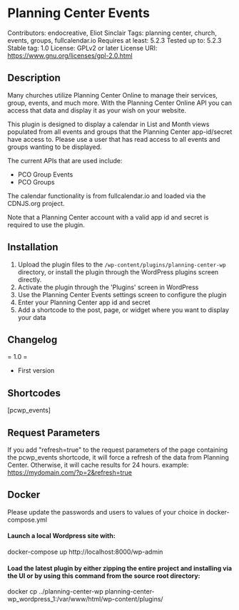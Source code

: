 # Planning Center Events 
Contributors: endocreative, Eliot Sinclair
Tags: planning center, church, events, groups, fullcalendar.io
Requires at least: 5.2.3
Tested up to: 5.2.3
Stable tag: 1.0
License: GPLv2 or later
License URI: https://www.gnu.org/licenses/gpl-2.0.html

## Description

Many churches utilize Planning Center Online to manage their services, group, events, and much more. With the Planning Center Online API you can access that data and display it as your wish on your website. 

This plugin is designed to display a calendar in List and Month views populated from all events and groups that the Planning Center app-id/secret have access to.  Please use a user that has read access to all events and groups wanting to be displayed.

The current APIs that are used include:

*   PCO Group Events
*   PCO Groups

The calendar functionality is from fullcalendar.io and loaded via the CDNJS.org project.

Note that a Planning Center account with a valid app id and secret is required to use the plugin.

## Installation

1. Upload the plugin files to the `/wp-content/plugins/planning-center-wp` directory, or install the plugin through the WordPress plugins screen directly.
1. Activate the plugin through the 'Plugins' screen in WordPress
1. Use the Planning Center Events settings screen to configure the plugin
1. Enter your Planning Center app id and secret
1. Add a shortcode to the post, page, or widget where you want to display your data 

## Changelog

= 1.0 =
* First version

## Shortcodes
[pcwp_events]

## Request Parameters
If you add "refresh=true" to the request parameters of the page containing the pcwp_events shortcode, it will force a refresh of the data from Planning Center.  Otherwise, it will cache results for 24 hours.
example:  https://mydomain.com/?p=2&refresh=true

## Docker
Please update the passwords and users to values of your choice in docker-compose.yml
#### Launch a local Wordpress site with:
docker-compose up
http://localhost:8000/wp-admin

#### Load the latest plugin by either zipping the entire project and installing via the UI or by using this command from the source root directory:
docker cp  ../planning-center-wp planning-center-wp_wordpress_1:/var/www/html/wp-content/plugins/

